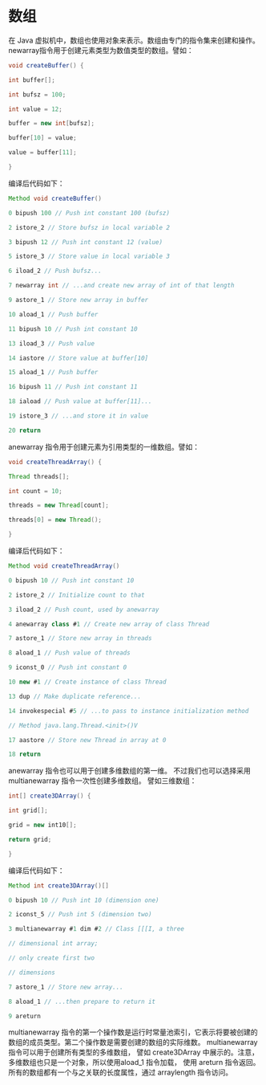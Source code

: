 # 数组 

在 Java 虚拟机中，数组也使用对象来表示。数组由专门的指令集来创建和操作。 newarray指令用于创建元素类型为数值类型的数组。譬如：

```java
void createBuffer() {

int buffer[];

int bufsz = 100;

int value = 12;

buffer = new int[bufsz];

buffer[10] = value;

value = buffer[11];

}
```

编译后代码如下：

```java
Method void createBuffer()

0 bipush 100 // Push int constant 100 (bufsz)

2 istore_2 // Store bufsz in local variable 2

3 bipush 12 // Push int constant 12 (value)

5 istore_3 // Store value in local variable 3 

6 iload_2 // Push bufsz...

7 newarray int // ...and create new array of int of that length

9 astore_1 // Store new array in buffer

10 aload_1 // Push buffer

11 bipush 10 // Push int constant 10

13 iload_3 // Push value

14 iastore // Store value at buffer[10]

15 aload_1 // Push buffer

16 bipush 11 // Push int constant 11

18 iaload // Push value at buffer[11]...

19 istore_3 // ...and store it in value

20 return

```

anewarray 指令用于创建元素为引用类型的一维数组。譬如：

```java
void createThreadArray() {

Thread threads[];

int count = 10;

threads = new Thread[count];

threads[0] = new Thread();

}
```

编译后代码如下：

```java
Method void createThreadArray()

0 bipush 10 // Push int constant 10

2 istore_2 // Initialize count to that

3 iload_2 // Push count, used by anewarray

4 anewarray class #1 // Create new array of class Thread

7 astore_1 // Store new array in threads

8 aload_1 // Push value of threads

9 iconst_0 // Push int constant 0

10 new #1 // Create instance of class Thread

13 dup // Make duplicate reference...

14 invokespecial #5 // ...to pass to instance initialization method

// Method java.lang.Thread.<init>()V

17 aastore // Store new Thread in array at 0

18 return
```

anewarray 指令也可以用于创建多维数组的第一维。 不过我们也可以选择采用multianewarray 指令一次性创建多维数组。 譬如三维数组：

```java
int[] create3DArray() {

int grid[];

grid = new int10[]; 

return grid;

}
```

编译后代码如下：

```java
Method int create3DArray()[]

0 bipush 10 // Push int 10 (dimension one)

2 iconst_5 // Push int 5 (dimension two)

3 multianewarray #1 dim #2 // Class [[[I, a three

// dimensional int array;

// only create first two

// dimensions

7 astore_1 // Store new array...

8 aload_1 // ...then prepare to return it

9 areturn
```

multianewarray 指令的第一个操作数是运行时常量池索引，它表示将要被创建的数组的成员类型。第二个操作数是需要创建的数组的实际维数。 multianewarray 指令可以用于创建所有类型的多维数组， 譬如 create3DArray 中展示的。注意，多维数组也只是一个对象，所以使用aload_1 指令加载， 使用 areturn 指令返回。
所有的数组都有一个与之关联的长度属性，通过 arraylength 指令访问。 





























